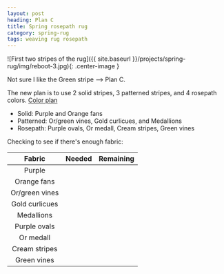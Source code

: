 ```yaml
---
layout: post
heading: Plan C
title: Spring rosepath rug
category: spring-rug
tags: weaving rug rosepath
---
```

![First two stripes of the rug]({{ site.baseurl }}/projects/spring-rug/img/reboot-3.jpg){: .center-image }

Not sure I like the Green stripe –> Plan C.

The new plan is to use 2 solid stripes, 3 patterned stripes, and 4 rosepath colors.
<a href="http://lynness.github.io/projects/spring-rug/rug-plan-reboot-3.htm">Color plan</a>

* Solid: Purple and Orange fans
* Patterned: Or/green vines, Gold curlicues, and Medallions
* Rosepath: Purple ovals, Or medall, Cream stripes, Green vines

Checking to see if there's enough fabric:

|     Fabric     | Needed | Remaining |
|:--------------:|:------:|:---------:|
| Purple         |        |           |
| Orange fans    |        |           |
| Or/green vines |        |           |
| Gold curlicues |        |           |
| Medallions     |        |           |
| Purple ovals   |        |           |
| Or medall      |        |           |
| Cream stripes  |        |           |
| Green vines    |        |           |

